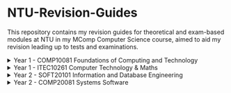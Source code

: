# NTU-Revision-Guides

This repository contains my revision guides for theoretical and exam-based modules at NTU in my MComp Computer Science course, aimed to aid my revision leading up to tests and examinations.


<details>
<summary>Year 1 - COMP10081 Foundations of Computing and Technology</summary>
<p>

* **Module:** COMP10081 Foundations of Computing and Technology
* **Component:** Technical Strand
* **Assessment Type:** In-class Test

[View](https://github.com/MattRob1nson/NTU-Revision-Guides/blob/master/Year-1/COMP10081-Foundations-of-Computing-and-Technology-Technical-Strand.pdf) or [download](https://github.com/MattRob1nson/NTU-Revision-Guides/blob/master/Year-1/COMP10081-Foundations-of-Computing-and-Technology-Technical-Strand.pdf) the PDF.
</p>
</details>


<details>
<summary>Year 1 - ITEC10261 Computer Technology & Maths</summary>
<p>

* **Module:** ITEC10261 Computer Technology & Maths
* **Component:** Technical Strand
* **Assessment Type:** In-class Test

[View](https://github.com/MattRob1nson/NTU-Revision-Guides/blob/master/Year-1/ITEC10261-Computer-Technology-%26-Maths-Computer-Technology-Strand.pdf) or [download](https://github.com/MattRob1nson/NTU-Revision-Guides/blob/master/Year-1/ITEC10261-Computer-Technology-%26-Maths-Computer-Technology-Strand.pdf) the PDF.
</p>
</details>


<details>
<summary>Year 2 - SOFT20101 Information and Database Engineering</summary>
<p>

* **Module:** SOFT20101 Information and Database Engineering
* **Component:** Database Management Systems
* **Assessment Type:** Phase Test

[View](https://github.com/MattRob1nson/NTU-Revision-Guides/blob/master/Year-2/SOFT20101-Information-and-Database-Engineering-Phase-Test.pdf) or [download](https://github.com/MattRob1nson/NTU-Revision-Guides/blob/master/Year-2/SOFT20101-Information-and-Database-Engineering-Phase-Test.pdf) the PDF.
</p>
</details>


<details>
<summary>Year 2 - COMP20081 Systems Software</summary>
<p>

* **Module:** COMP20081 Systems Software
* **Component:** Theory
* **Assessment Type:** Examination

[View](https://github.com/MattRob1nson/NTU-Revision-Guides/blob/master/Year-2/COMP20081-Systems-Software/systems-software.pdf) or [download](https://github.com/MattRob1nson/NTU-Revision-Guides/raw/master/Year-2/COMP20081-Systems-Software/systems-software.pdf) the PDF.
</p>
</details>